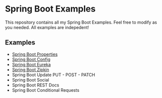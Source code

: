 # Spring Boot Examples
This repository contains all my Spring Boot Examples. 
Feel free to modify as you needed.
All examples are indepedent!

## Examples

* [Spring Boot Properties]()
* [Spring Boot Config](https://github.com/kchrusciel/Spring-Boot-Examples/tree/master/spring-boot-config-example)
* [Spring Boot Eureka](https://github.com/kchrusciel/Spring-Boot-Examples/tree/master/spring-boot-eureka-example)
* [Spring Boot Zipkin](https://github.com/kchrusciel/Spring-Boot-Examples/tree/master/spring-boot-zipkin-example)
* Spring Boot Update PUT - POST - PATCH
* Spring Boot Social
* Spring Boot REST Docs
* Spring Boot Conditional Requests
